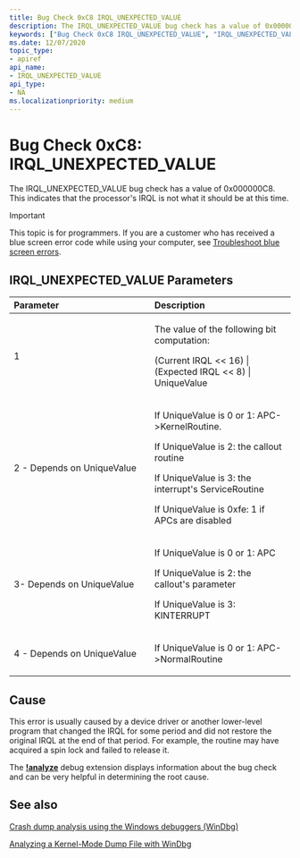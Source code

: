 ```yaml
---
title: Bug Check 0xC8 IRQL_UNEXPECTED_VALUE
description: The IRQL_UNEXPECTED_VALUE bug check has a value of 0x000000C8. This indicates that the processor's IRQL is not what it should be at this time.
keywords: ["Bug Check 0xC8 IRQL_UNEXPECTED_VALUE", "IRQL_UNEXPECTED_VALUE"]
ms.date: 12/07/2020
topic_type:
- apiref
api_name:
- IRQL_UNEXPECTED_VALUE
api_type:
- NA
ms.localizationpriority: medium
---
```


# Bug Check 0xC8: IRQL\_UNEXPECTED\_VALUE

The IRQL\_UNEXPECTED\_VALUE bug check has a value of 0x000000C8. This indicates that the processor's IRQL is not what it should be at this time.

> [!IMPORTANT]
> This topic is for programmers. If you are a customer who has received a blue screen error code while using your computer, see [Troubleshoot blue screen errors](https://www.windows.com/stopcode).

## IRQL\_UNEXPECTED\_VALUE Parameters

<table>
<colgroup>
<col width="50%" />
<col width="50%" />
</colgroup>
<thead>
<tr class="header">
<th align="left">Parameter</th>
<th align="left">Description</th>
</tr>
</thead>
<tbody>
<tr class="odd">
<td align="left"><p>1</p></td>
<td align="left"><p>The value of the following bit computation:</p>
<p>(Current IRQL &lt;&lt; 16) | (Expected IRQL &lt;&lt; 8) | UniqueValue</p></td>
</tr>
<tr class="even">
<td align="left"><p>2 - Depends on UniqueValue</p></td>
<td align="left">
<p>If UniqueValue is 0 or 1: APC->KernelRoutine.</p>
<p>If UniqueValue is 2: the callout routine</p>
<p>If UniqueValue is 3: the interrupt's ServiceRoutine</p>
<p>If UniqueValue is 0xfe: 1 if APCs are disabled</p>
</td>
</tr>
<tr class="odd">
<td align="left"><p>3- Depends on UniqueValue </p></td>
<td align="left">
<p>If UniqueValue is 0 or 1: APC</p>
<p>If UniqueValue is 2: the callout's parameter</p>
<p>If UniqueValue is 3: KINTERRUPT</p>
</td>
</tr>
<tr class="even">
<td align="left"><p>4 - Depends on UniqueValue</p></td>
<td align="left">
<p>If UniqueValue is 0 or 1: APC->NormalRoutine</p>
</td>
</tr>
</tbody>
</table>

Cause
-----

This error is usually caused by a device driver or another lower-level program that changed the IRQL for some period and did not restore the original IRQL at the end of that period. For example, the routine may have acquired a spin lock and failed to release it.

The [**!analyze**](-analyze.md) debug extension displays information about the bug check and can be very helpful in determining the root cause.

## See also

[Crash dump analysis using the Windows debuggers (WinDbg)](crash-dump-files.md)

[Analyzing a Kernel-Mode Dump File with WinDbg](analyzing-a-kernel-mode-dump-file-with-windbg.md)
